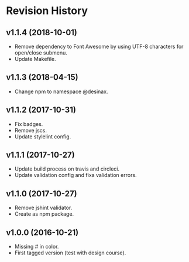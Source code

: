 Revision History
=======================



v1.1.4 (2018-10-01)
------------------------

* Remove dependency to Font Awesome by using UTF-8 characters for open/close submenu.
* Update Makefile.



v1.1.3 (2018-04-15)
------------------------

* Change npm to namespace @desinax.



v1.1.2 (2017-10-31)
------------------------

* Fix badges.
* Remove jscs.
* Update stylelint config.



v1.1.1 (2017-10-27)
------------------------

* Update build process on travis and circleci.
* Update validation config and fixa validation errors.



v1.1.0 (2017-10-27)
------------------------

* Remove jshint validator.
* Create as npm package.



v1.0.0 (2016-10-21)
------------------------

* Missing # in color.
* First tagged version (test with design course).
